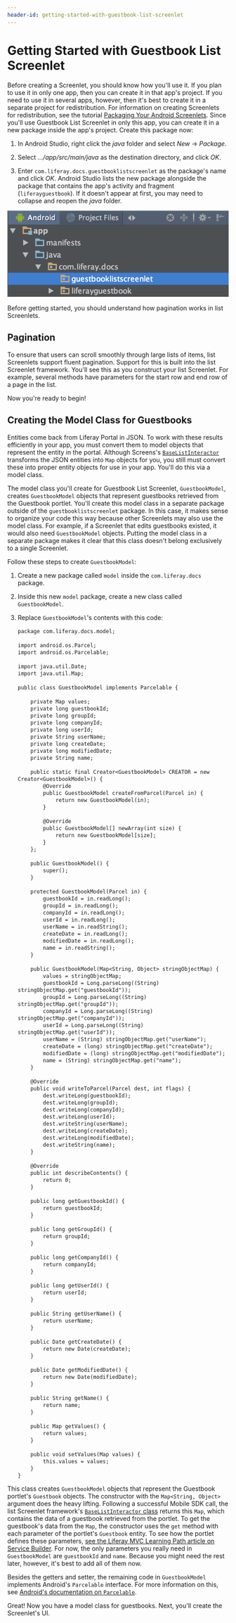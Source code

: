 ```yaml
---
header-id: getting-started-with-guestbook-list-screenlet
---
```


# Getting Started with Guestbook List Screenlet

Before creating a Screenlet, you should know how you'll use it. If you plan to 
use it in only one app, then you can create it in that app's project. If you 
need to use it in several apps, however, then it's best to create it in a 
separate project for redistribution. For information on creating Screenlets for 
redistribution, see the tutorial 
[Packaging Your Android Screenlets](/docs/7-0/tutorials/-/knowledge_base/t/packaging-your-android-screenlets). 
Since you'll use Guestbook List Screenlet in only this app, you can create it in 
a new package inside the app's project. Create this package now:

1.  In Android Studio, right click the *java* folder and select *New* &rarr;
    *Package*. 

2.  Select *.../app/src/main/java* as the destination directory, and click *OK*. 

3.  Enter `com.liferay.docs.guestbooklistscreenlet` as the package's name and
    click *OK*. Android Studio lists the new package alongside the package that
    contains the app's activity and fragment (`liferayguestbook`).  If it
    doesn't appear at first, you may need to collapse and reopen the *java*
    folder. 

![Figure 1: Guestbook List Screenlet's new package is highlighted.](../../../images/android-guestbooks-screenlet-package.png)

Before getting started, you should understand how pagination works in list 
Screenlets.

## Pagination

To ensure that users can scroll smoothly through large lists of items, list 
Screenlets support fluent pagination. Support for this is built into the list 
Screenlet framework. You'll see this as you construct your list Screenlet. For 
example, several methods have parameters for the start row and end row of a page 
in the list. 

Now you're ready to begin! 

## Creating the Model Class for Guestbooks

Entities come back from Liferay Portal in JSON. To work with these results 
efficiently in your app, you must convert them to model objects that represent 
the entity in the portal. Although Screens's 
[`BaseListInteractor`](https://github.com/liferay/liferay-screens/blob/master/android/library/src/main/java/com/liferay/mobile/screens/base/list/interactor/BaseListInteractor.java) 
transforms the JSON entities into `Map` objects for you, you still must 
convert these into proper entity objects for use in your app. You'll do this via 
a model class. 

The model class you'll create for Guestbook List Screenlet, `GuestbookModel`, 
creates `GuestbookModel` objects that represent guestbooks retrieved from the 
Guestbook portlet. You'll create this model class in a separate package outside 
of the `guestbooklistscreenlet` package. In this case, it makes sense to 
organize your code this way because other Screenlets may also use the model 
class. For example, if a Screenlet that edits guestbooks existed, it would also 
need `GuestbookModel` objects. Putting the model class in a separate package 
makes it clear that this class doesn't belong exclusively to a single Screenlet. 

Follow these steps to create `GuestbookModel`:

1.  Create a new package called `model` inside the `com.liferay.docs` package.
 
2.  Inside this new `model` package, create a new class called `GuestbookModel`.
 
3.  Replace `GuestbookModel`'s contents with this code: 

        package com.liferay.docs.model;

        import android.os.Parcel;
        import android.os.Parcelable;

        import java.util.Date;
        import java.util.Map;

        public class GuestbookModel implements Parcelable {

            private Map values;
            private long guestbookId;
            private long groupId;
            private long companyId;
            private long userId;
            private String userName;
            private long createDate;
            private long modifiedDate;
            private String name;

            public static final Creator<GuestbookModel> CREATOR = new Creator<GuestbookModel>() {
                @Override
                public GuestbookModel createFromParcel(Parcel in) {
                    return new GuestbookModel(in);
                }

                @Override
                public GuestbookModel[] newArray(int size) {
                    return new GuestbookModel[size];
                }
            };

            public GuestbookModel() {
                super();
            }

            protected GuestbookModel(Parcel in) {
                guestbookId = in.readLong();
                groupId = in.readLong();
                companyId = in.readLong();
                userId = in.readLong();
                userName = in.readString();
                createDate = in.readLong();
                modifiedDate = in.readLong();
                name = in.readString();
            }

            public GuestbookModel(Map<String, Object> stringObjectMap) {
                values = stringObjectMap;
                guestbookId = Long.parseLong((String) stringObjectMap.get("guestbookId"));
                groupId = Long.parseLong((String) stringObjectMap.get("groupId"));
                companyId = Long.parseLong((String) stringObjectMap.get("companyId"));
                userId = Long.parseLong((String) stringObjectMap.get("userId"));
                userName = (String) stringObjectMap.get("userName");
                createDate = (long) stringObjectMap.get("createDate");
                modifiedDate = (long) stringObjectMap.get("modifiedDate");
                name = (String) stringObjectMap.get("name");
            }

            @Override
            public void writeToParcel(Parcel dest, int flags) {
                dest.writeLong(guestbookId);
                dest.writeLong(groupId);
                dest.writeLong(companyId);
                dest.writeLong(userId);
                dest.writeString(userName);
                dest.writeLong(createDate);
                dest.writeLong(modifiedDate);
                dest.writeString(name);
            }

            @Override
            public int describeContents() {
                return 0;
            }

            public long getGuestbookId() {
                return guestbookId;
            }

            public long getGroupId() {
                return groupId;
            }

            public long getCompanyId() {
                return companyId;
            }

            public long getUserId() {
                return userId;
            }

            public String getUserName() {
                return userName;
            }

            public Date getCreateDate() {
                return new Date(createDate);
            }

            public Date getModifiedDate() {
                return new Date(modifiedDate);
            }

            public String getName() {
                return name;
            }

            public Map getValues() {
                return values;
            }

            public void setValues(Map values) {
                this.values = values;
            }
        }

This class creates `GuestbookModel` objects that represent the Guestbook 
portlet's `Guestbook` objects. The constructor with the `Map<String, Object>` 
argument does the heavy lifting. Following a successful Mobile SDK call, the 
list Screenlet framework's 
[`BaseListInteractor` class](https://github.com/liferay/liferay-screens/blob/2.1.0/android/library/src/main/java/com/liferay/mobile/screens/base/list/interactor/BaseListInteractor.java) 
returns this `Map`, which contains the data of a guestbook retrieved from the 
portlet. To get the guestbook's data from the `Map`, the constructor uses the 
`get` method with each parameter of the portlet's `Guestbook` entity. To see how 
the portlet defines these parameters, 
[see the Liferay MVC Learning Path article on Service Builder](/docs/6-2/tutorials/-/knowledge_base/t/using-service-builder-to-generate-a-persistence-fr). 
For now, the only parameters you really need in `GuestbookModel` are 
`guestbookId` and `name`. Because you might need the rest later, however, it's 
best to add all of them now. 

Besides the getters and setter, the remaining code in `GuestbookModel` 
implements Android's `Parcelable` interface. For more information on this, see 
[Android's documentation on `Parcelable`](https://developer.android.com/reference/android/os/Parcelable.html). 

Great! Now you have a model class for guestbooks. Next, you'll create the 
Screenlet's UI. 
